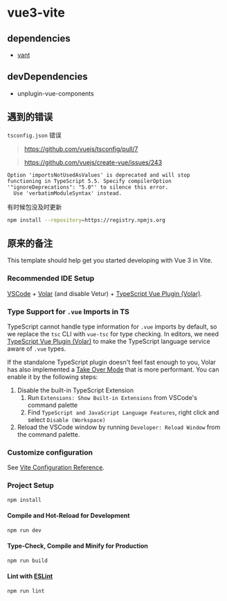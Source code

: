 # vue3-vite


## dependencies

- [vant](https://vant-ui.github.io/vant/#/zh-CN/quickstart)


## devDependencies

- unplugin-vue-components



## 遇到的错误

`tsconfig.json` 错误
> https://github.com/vuejs/tsconfig/pull/7

> https://github.com/vuejs/create-vue/issues/243
```
Option 'importsNotUsedAsValues' is deprecated and will stop functioning in TypeScript 5.5. Specify compilerOption '"ignoreDeprecations": "5.0"' to silence this error.
  Use 'verbatimModuleSyntax' instead.
```


有时候包没及时更新

```bash
npm install --repository=https://registry.npmjs.org
```


## 原来的备注

This template should help get you started developing with Vue 3 in Vite.

### Recommended IDE Setup

[VSCode](https://code.visualstudio.com/) + [Volar](https://marketplace.visualstudio.com/items?itemName=Vue.volar) (and disable Vetur) + [TypeScript Vue Plugin (Volar)](https://marketplace.visualstudio.com/items?itemName=Vue.vscode-typescript-vue-plugin).

### Type Support for `.vue` Imports in TS

TypeScript cannot handle type information for `.vue` imports by default, so we replace the `tsc` CLI with `vue-tsc` for type checking. In editors, we need [TypeScript Vue Plugin (Volar)](https://marketplace.visualstudio.com/items?itemName=Vue.vscode-typescript-vue-plugin) to make the TypeScript language service aware of `.vue` types.

If the standalone TypeScript plugin doesn't feel fast enough to you, Volar has also implemented a [Take Over Mode](https://github.com/johnsoncodehk/volar/discussions/471#discussioncomment-1361669) that is more performant. You can enable it by the following steps:

1. Disable the built-in TypeScript Extension
    1) Run `Extensions: Show Built-in Extensions` from VSCode's command palette
    2) Find `TypeScript and JavaScript Language Features`, right click and select `Disable (Workspace)`
2. Reload the VSCode window by running `Developer: Reload Window` from the command palette.

### Customize configuration

See [Vite Configuration Reference](https://vitejs.dev/config/).

### Project Setup

```sh
npm install
```

#### Compile and Hot-Reload for Development

```sh
npm run dev
```

#### Type-Check, Compile and Minify for Production

```sh
npm run build
```

#### Lint with [ESLint](https://eslint.org/)

```sh
npm run lint
```